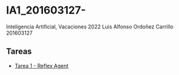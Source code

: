 # IA1_201603127-
Inteligencia Artificial, Vacaciones 2022
Luis Alfonso Ordoñez Carrillo
201603127

## Tareas
- [Tarea 1 - Reflex Agent](https://cascarus.github.io/IA1_201603127-/01_reflex_agent.html)